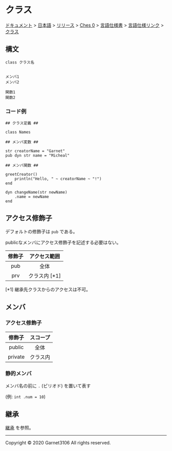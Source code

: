 # クラス

[ドキュメント](../../../../../../index.md) > [日本語](../../../../../index.md) > [リリース](../../../../index.md) > [Ches 0](../../../index.md) > [言語仕様書](../../index.md) > [言語仕様リンク](../index.md) > [クラス](./index.md)

## 構文

```
class クラス名


メンバ1
メンバ2

関数1
関数2
```

### コード例

```
## クラス定義 ##

class Names

## メンバ変数 ##

str creatorName = "Garnet"
pub dyn str name = "Micheal"

## メンバ関数 ##

greetCreator()
    println("Hello, " ~ creatorName ~ "!")
end

dyn changeName(str newName)
    .name = newName
end
```

## アクセス修飾子

デフォルトの修飾子は `pub` である。

publicなメンバにアクセス修飾子を記述する必要はない。

|修飾子|アクセス範囲|
|:-:|:-:|
|pub|全体|
|prv|クラス内 [\*1]|

[\*1] 継承先クラスからのアクセスは不可。

## メンバ

### アクセス修飾子

|修飾子|スコープ|
|:-:|:-:|
|public|全体|
|private|クラス内|

### 静的メンバ

メンバ名の前に `.` (ピリオド) を置いて表す

(例: `int .num = 10`)

## 継承

[継承](./inheritance/index.md) を参照。

---

Copyright © 2020 Garnet3106 All rights reserved.
